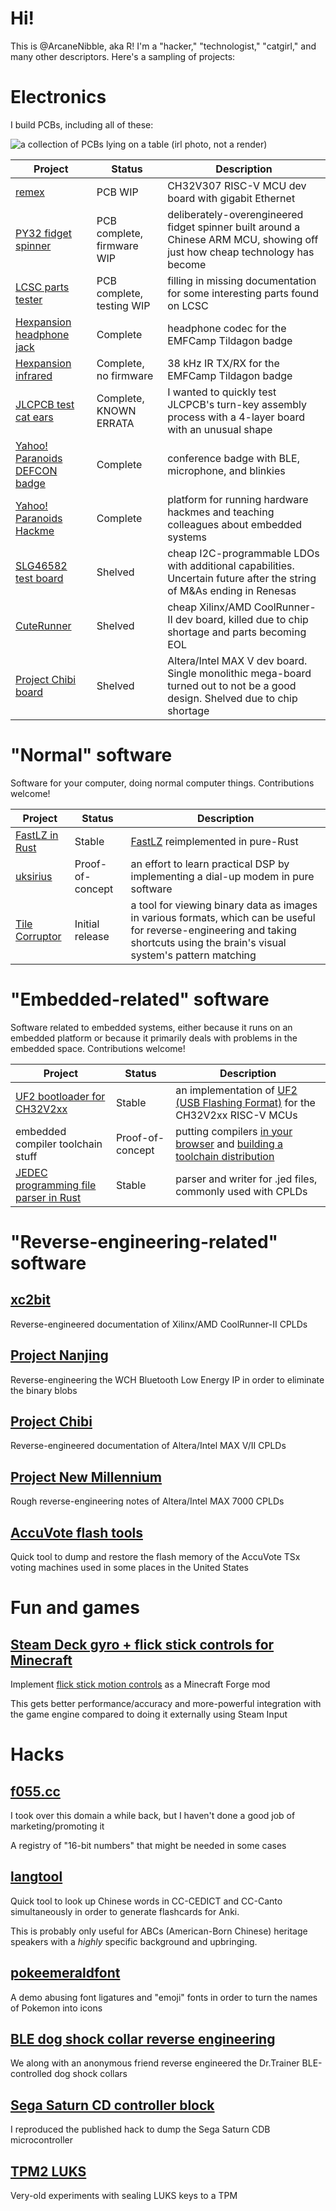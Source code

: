 # Hi!

This is @ArcaneNibble, aka R! I'm a "hacker," "technologist," "catgirl," and many other descriptors. Here's a sampling of projects:

# Electronics

I build PCBs, including all of these:

![a collection of PCBs lying on a table (irl photo, not a render)](final-header.jpg)

| Project | Status | Description |
|-|-|-|
| [remex](https://github.com/ArcaneNibble/remex-wch) | PCB WIP | CH32V307 RISC-V MCU dev board with gigabit Ethernet |
| [PY32 fidget spinner](https://github.com/ArcaneNibble/puya-spinner) | PCB complete, firmware WIP | deliberately-overengineered fidget spinner built around a Chinese ARM MCU, showing off just how cheap technology has become |
| [LCSC parts tester](https://github.com/ArcaneNibble/china-lcsc-undoc-parts-test) | PCB complete, testing WIP | filling in missing documentation for some interesting parts found on LCSC |
| [Hexpansion headphone jack](https://github.com/ArcaneNibble/hexpansion-headphones) | Complete | headphone codec for the EMFCamp Tildagon badge |
| [Hexpansion infrared](https://github.com/ArcaneNibble/hexpansion-ir-tool) | Complete, no firmware | 38 kHz IR TX/RX for the EMFCamp Tildagon badge |
| [JLCPCB test cat ears](https://github.com/ArcaneNibble/jlc-katzen) | Complete, KNOWN ERRATA | I wanted to quickly test JLCPCB's turn-key assembly process with a 4-layer board with an unusual shape |
| [Yahoo! Paranoids DEFCON badge](https://github.com/theparanoids/keyhole-badge/) | Complete | conference badge with BLE, microphone, and blinkies |
| [Yahoo! Paranoids Hackme](https://github.com/theparanoids/hardware-hackme-1-eda) | Complete | platform for running hardware hackmes and teaching colleagues about embedded systems |
| [SLG46582 test board](https://github.com/ArcaneNibble/gp-ldo-test-board) | Shelved | cheap I2C-programmable LDOs with additional capabilities. Uncertain future after the string of M&As ending in Renesas |
| [CuteRunner](https://github.com/ArcaneNibble/cuterunner) | Shelved | cheap Xilinx/AMD CoolRunner-II dev board, killed due to chip shortage and parts becoming EOL |
| [Project Chibi board](https://github.com/ArcaneNibble/project-chibi-dev-board) | Shelved | Altera/Intel MAX V dev board. Single monolithic mega-board turned out to not be a good design. Shelved due to chip shortage |

# "Normal" software

Software for your computer, doing normal computer things. Contributions welcome!

| Project | Status | Description |
|-|-|-|
| [FastLZ in Rust](https://github.com/ArcaneNibble/fastlz-rs) | Stable | [FastLZ](https://github.com/ariya/FastLZ) reimplemented in pure-Rust |
| [uksirius](https://github.com/ArcaneNibble/uksirius) | Proof-of-concept | an effort to learn practical DSP by implementing a dial-up modem in pure software |
| [Tile Corruptor](https://github.com/ArcaneNibble/tile-coruptor) | Initial release | a tool for viewing binary data as images in various formats, which can be useful for reverse-engineering and taking shortcuts using the brain's visual system's pattern matching |

# "Embedded-related" software

Software related to embedded systems, either because it runs on an embedded platform or because it primarily deals with problems in the embedded space. Contributions welcome!

| Project | Status | Description |
|-|-|-|
| [UF2 bootloader for CH32V2xx](https://github.com/ArcaneNibble/wch-uf2) | Stable | an implementation of [UF2 (USB Flashing Format)](https://github.com/microsoft/uf2) for the CH32V2xx RISC-V MCUs |
| embedded compiler toolchain stuff | Proof-of-concept | putting compilers [in your browser](https://github.com/ArcaneNibble/web-llvm-thing) and [building a toolchain distribution](https://github.com/ArcaneNibble/toolchain-garbage) |
| [JEDEC programming file parser in Rust](https://github.com/ArcaneNibble/rust-jedec) | Stable | parser and writer for .jed files, commonly used with CPLDs |

# "Reverse-engineering-related" software

## [xc2bit](https://github.com/ArcaneNibble/xc2bit)

Reverse-engineered documentation of Xilinx/AMD CoolRunner-II CPLDs

## [Project Nanjing](https://github.com/ArcaneNibble/project-nanjing)

Reverse-engineering the WCH Bluetooth Low Energy IP in order to eliminate the binary blobs

## [Project Chibi](https://github.com/ArcaneNibble/project-chibi)

Reverse-engineered documentation of Altera/Intel MAX V/II CPLDs

## [Project New Millennium](https://github.com/ArcaneNibble/project-new-millennium)

Rough reverse-engineering notes of Altera/Intel MAX 7000 CPLDs

## [AccuVote flash tools](https://github.com/ArcaneNibble/accuvote-flash-tools)

Quick tool to dump and restore the flash memory of the AccuVote TSx voting machines used in some places in the United States

# Fun and games

## [Steam Deck gyro + flick stick controls for Minecraft](https://github.com/NEKOMods/mc-deck-native-controls)

Implement [flick stick motion controls](http://gyrowiki.jibbsmart.com/blog:good-gyro-controls-part-2:the-flick-stick) as a Minecraft Forge mod

This gets better performance/accuracy and more-powerful integration with the game engine compared to doing it externally using Steam Input

# Hacks

## [f055.cc](https://github.com/ArcaneNibble/f055-tuples)

I took over this domain a while back, but I haven't done a good job of marketing/promoting it

A registry of "16-bit numbers" that might be needed in some cases

## [langtool](https://github.com/ArcaneNibble/langtool)

Quick tool to look up Chinese words in CC-CEDICT and CC-Canto simultaneously in order to generate flashcards for Anki.

This is probably only useful for ABCs (American-Born Chinese) heritage speakers with a *highly* specific background and upbringing.

## [pokeemeraldfont](https://github.com/ArcaneNibble/pokeemeraldfont)

A demo abusing font ligatures and "emoji" fonts in order to turn the names of Pokemon into icons

## [BLE dog shock collar reverse engineering](https://github.com/ArcaneNibble/miniature-octo-disco)

We along with an anonymous friend reverse engineered the Dr.Trainer BLE-controlled dog shock collars

## [Sega Saturn CD controller block](https://github.com/ArcaneNibble/laughing-waffle)

I reproduced the published hack to dump the Sega Saturn CDB microcontroller

## [TPM2 LUKS](https://github.com/ArcaneNibble/tpm2-luks)

Very-old experiments with sealing LUKS keys to a TPM
